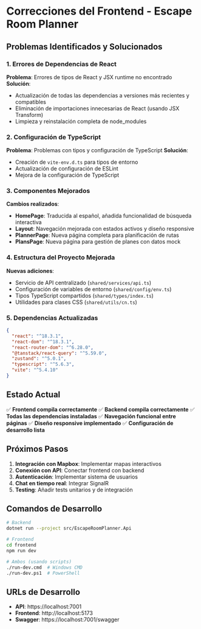 # Correcciones del Frontend - Escape Room Planner

## Problemas Identificados y Solucionados

### 1. Errores de Dependencias de React
**Problema**: Errores de tipos de React y JSX runtime no encontrado
**Solución**: 
- Actualización de todas las dependencias a versiones más recientes y compatibles
- Eliminación de importaciones innecesarias de React (usando JSX Transform)
- Limpieza y reinstalación completa de node_modules

### 2. Configuración de TypeScript
**Problema**: Problemas con tipos y configuración de TypeScript
**Solución**:
- Creación de `vite-env.d.ts` para tipos de entorno
- Actualización de configuración de ESLint
- Mejora de la configuración de TypeScript

### 3. Componentes Mejorados
**Cambios realizados**:
- **HomePage**: Traducida al español, añadida funcionalidad de búsqueda interactiva
- **Layout**: Navegación mejorada con estados activos y diseño responsive
- **PlannerPage**: Nueva página completa para planificación de rutas
- **PlansPage**: Nueva página para gestión de planes con datos mock

### 4. Estructura del Proyecto Mejorada
**Nuevas adiciones**:
- Servicio de API centralizado (`shared/services/api.ts`)
- Configuración de variables de entorno (`shared/config/env.ts`)
- Tipos TypeScript compartidos (`shared/types/index.ts`)
- Utilidades para clases CSS (`shared/utils/cn.ts`)

### 5. Dependencias Actualizadas
```json
{
  "react": "^18.3.1",
  "react-dom": "^18.3.1",
  "react-router-dom": "^6.28.0",
  "@tanstack/react-query": "^5.59.0",
  "zustand": "^5.0.1",
  "typescript": "^5.6.3",
  "vite": "^5.4.10"
}
```

## Estado Actual

✅ **Frontend compila correctamente**
✅ **Backend compila correctamente** 
✅ **Todas las dependencias instaladas**
✅ **Navegación funcional entre páginas**
✅ **Diseño responsive implementado**
✅ **Configuración de desarrollo lista**

## Próximos Pasos

1. **Integración con Mapbox**: Implementar mapas interactivos
2. **Conexión con API**: Conectar frontend con backend
3. **Autenticación**: Implementar sistema de usuarios
4. **Chat en tiempo real**: Integrar SignalR
5. **Testing**: Añadir tests unitarios y de integración

## Comandos de Desarrollo

```bash
# Backend
dotnet run --project src/EscapeRoomPlanner.Api

# Frontend
cd frontend
npm run dev

# Ambos (usando scripts)
./run-dev.cmd  # Windows CMD
./run-dev.ps1  # PowerShell
```

## URLs de Desarrollo

- **API**: https://localhost:7001
- **Frontend**: http://localhost:5173
- **Swagger**: https://localhost:7001/swagger